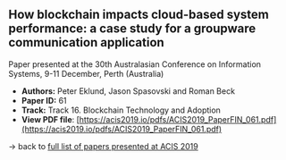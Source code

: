 ## How blockchain impacts cloud-based system performance: a case study for a groupware communication application

Paper presented at the 30th Australasian Conference on Information Systems, 9-11 December, Perth (Australia)
- **Authors:** Peter Eklund, Jason Spasovski and Roman Beck
- **Paper ID:** 61
- **Track:** Track 16. Blockchain Technology and Adoption
- **View PDF file**: [https://acis2019.io/pdfs/ACIS2019_PaperFIN_061.pdf](https://acis2019.io/pdfs/ACIS2019_PaperFIN_061.pdf)

&rarr; back to [full list of papers presented at ACIS 2019](https://acis2019.io/)